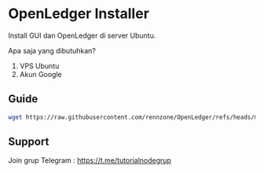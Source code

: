
# OpenLedger Installer

Install GUI dan OpenLedger di server Ubuntu.

Apa saja yang dibutuhkan?
1. VPS Ubuntu
2. Akun Google



## Guide


```bash
wget https://raw.githubusercontent.com/rennzone/OpenLedger/refs/heads/main/openledger.sh && bash openledger.sh
```
    
## Support

Join grup Telegram : https://t.me/tutorialnodegrup

